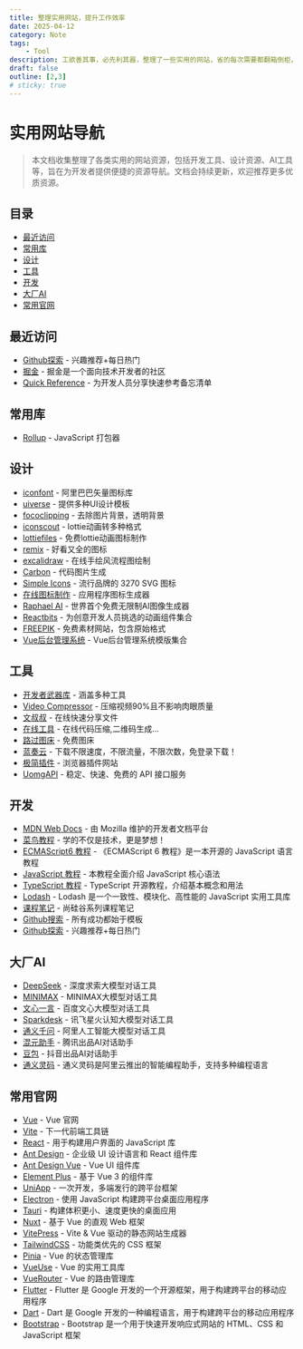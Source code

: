 ```yaml
---
title: 整理实用网站，提升工作效率
date: 2025-04-12
category: Note
tags:
    - Tool
description: 工欲善其事，必先利其器，整理了一些实用的网站，省的每次需要都翻箱倒柜，网站包括开发工具、设计资源、AI工具等，持续更新中...
draft: false
outline: [2,3]
# sticky: true
---
```


# 实用网站导航

> 本文档收集整理了各类实用的网站资源，包括开发工具、设计资源、AI工具等，旨在为开发者提供便捷的资源导航。文档会持续更新，欢迎推荐更多优质资源。


## 目录

- [最近访问](#最近访问)
- [常用库](#常用库)
- [设计](#设计)
- [工具](#工具)
- [开发](#开发)
- [大厂AI](#大厂ai)
- [常用官网](#常用官网)

## 最近访问

- [Github探索](https://github.com/explore) - 兴趣推荐+每日热门
- [掘金](https://juejin.cn/) - 掘金是一个面向技术开发者的社区
- [Quick Reference](https://wangchujiang.com/reference/) - 为开发人员分享快速参考备忘清单

## 常用库

- [Rollup](https://cn.rollupjs.org/) - JavaScript 打包器

## 设计

- [iconfont](https://www.iconfont.cn/) - 阿里巴巴矢量图标库
- [uiverse](https://uiverse.io/) - 提供多种UI设计模板
- [fococlipping](https://www.fococlipping.com/clip) - 去除图片背景，透明背景
- [iconscout](https://iconscout.com/converter/lottie-to-gif) - lottie动画转多种格式
- [lottiefiles](https://lottiefiles.com/featured) - 免费lottie动画图标制作
- [remix](https://remixicon.com/) - 好看又全的图标
- [excalidraw](https://excalidraw.com/) - 在线手绘风流程图绘制
- [Carbon](https://carbon.now.sh) - 代码图片生成
- [Simple Icons](https://simpleicons.org/) - 流行品牌的 3270 SVG 图标
- [在线图标制作](https://zhangyu1818.github.io/appicon-forge/) - 应用程序图标生成器
- [Raphael AI](https://raphael.app/zh) - 世界首个免费无限制AI图像生成器
- [Reactbits](https://www.reactbits.dev/) - 为创意开发人员挑选的动画组件集合
- [FREEPIK](https://www.freepik.com) - 免费素材网站，包含原始格式
- [Vue后台管理系统](http://vue.easydo.work/) - Vue后台管理系统模版集合

## 工具

- [开发者武器库](https://devtool.tech/) - 涵盖多种工具
- [Video Compressor](https://tools.rotato.app/compress) - 压缩视频90%且不影响肉眼质量
- [文叔叔](https://www.wenshushu.cn/) - 在线快速分享文件
- [在线工具](https://tool.lu/) - 在线代码压缩,二维码生成...
- [路过图床](https://imgse.com/) - 免费图床
- [蓝奏云](https://pc.woozooo.com/) - 下载不限速度，不限流量，不限次数，免登录下载！
- [极简插件](https://chrome.zzzmh.cn/) - 浏览器插件网站
- [UomgAPI](https://api.uomg.com/) - 稳定、快速、免费的 API 接口服务

## 开发

- [MDN Web Docs](https://developer.mozilla.org/zh-CN/) - 由 Mozilla 维护的开发者文档平台
- [菜鸟教程](https://www.runoob.com/) - 学的不仅是技术，更是梦想！
- [ECMAScript6 教程](https://wangdoc.com/es6/) - 《ECMAScript 6 教程》是一本开源的 JavaScript 语言教程
- [JavaScript 教程](https://wangdoc.com/javascript/) - 本教程全面介绍 JavaScript 核心语法
- [TypeScript 教程](https://wangdoc.com/typescript/) - TypeScript 开源教程，介绍基本概念和用法
- [Lodash](https://www.lodashjs.com/) - Lodash 是一个一致性、模块化、高性能的 JavaScript 实用工具库
- [课程笔记](https://www.yuque.com/tianyu-coder/openshare/ccpa0mz1pq213lhw) - 尚硅谷系列课程笔记
- [Github搜索](https://github.com/search) - 所有成功都始于模板
- [Github探索](https://github.com/explore) - 兴趣推荐+每日热门

## 大厂AI

- [DeepSeek](https://chat.deepseek.com/) - 深度求索大模型对话工具
- [MINIMAX](https://chat.minimaxi.com/) - MINIMAX大模型对话工具
- [文心一言](https://yiyan.baidu.com/) - 百度文心大模型对话工具
- [Sparkdesk](https://xinghuo.xfyun.cn/desk) - 讯飞星火认知大模型对话工具
- [通义千问](https://tongyi.aliyun.com/qianwen/) - 阿里人工智能大模型对话工具
- [混元助手](https://hunyuan.tencent.com/bot/chat) - 腾讯出品AI对话助手
- [豆包](https://www.doubao.com/) - 抖音出品AI对话助手
- [通义灵码](https://lingma.aliyun.com/) - 通义灵码是阿里云推出的智能编程助手，支持多种编程语言

## 常用官网

- [Vue](https://vuejs.org/) - Vue 官网
- [Vite](https://cn.vitejs.dev/) - 下一代前端工具链
- [React](https://zh-hans.react.dev/) - 用于构建用户界面的 JavaScript 库
- [Ant Design](https://ant-design.antgroup.com/index-cn) - 企业级 UI 设计语言和 React 组件库
- [Ant Design Vue](https://www.antdv.com/docs/vue/introduce-cn) - Vue UI 组件库
- [Element Plus](https://element-plus.org/zh-CN/) - 基于 Vue 3 的组件库
- [UniApp](https://uniapp.dcloud.net.cn/) - 一次开发，多端发行的跨平台框架
- [Electron](https://www.electronjs.org/zh/) - 使用 JavaScript 构建跨平台桌面应用程序
- [Tauri](https://tauri.app/zh-cn/) - 构建体积更小、速度更快的桌面应用
- [Nuxt](https://nuxt.com/) - 基于 Vue 的直观 Web 框架
- [VitePress](https://vitepress.dev/) - Vite & Vue 驱动的静态网站生成器
- [TailwindCSS](https://tailwindcss.com/) - 功能类优先的 CSS 框架
- [Pinia](https://pinia.vuejs.org/zh/) - Vue 的状态管理库
- [VueUse](https://vueuse.org/) - Vue 的实用工具库
- [VueRouter](https://router.vuejs.org/) - Vue 的路由管理库
- [Flutter](https://flutter.cn/) - Flutter 是 Google 开发的一个开源框架，用于构建跨平台的移动应用程序
- [Dart](https://dart.cn/) - Dart 是 Google 开发的一种编程语言，用于构建跨平台的移动应用程序
- [Bootstrap](https://www.bootcss.com/) - Bootstrap 是一个用于快速开发响应式网站的 HTML、CSS 和 JavaScript 框架

